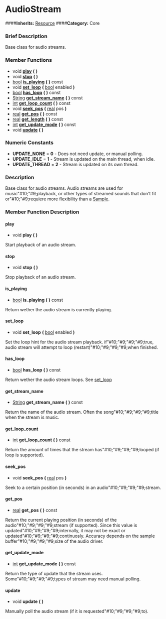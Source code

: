 #  AudioStream  
####**Inherits:** [Resource](class_resource)
####**Category:** Core

###  Brief Description  
Base class for audio streams.

###  Member Functions 
  * void  **[play](#play)**  **(** **)**
  * void  **[stop](#stop)**  **(** **)**
  * [bool](class_bool)  **[is&#95;playing](#is_playing)**  **(** **)** const
  * void  **[set&#95;loop](#set_loop)**  **(** [bool](class_bool) enabled  **)**
  * [bool](class_bool)  **[has&#95;loop](#has_loop)**  **(** **)** const
  * [String](class_string)  **[get&#95;stream&#95;name](#get_stream_name)**  **(** **)** const
  * [int](class_int)  **[get&#95;loop&#95;count](#get_loop_count)**  **(** **)** const
  * void  **[seek&#95;pos](#seek_pos)**  **(** [real](class_real) pos  **)**
  * [real](class_real)  **[get&#95;pos](#get_pos)**  **(** **)** const
  * [real](class_real)  **[get&#95;length](#get_length)**  **(** **)** const
  * [int](class_int)  **[get&#95;update&#95;mode](#get_update_mode)**  **(** **)** const
  * void  **[update](#update)**  **(** **)**

###  Numeric Constants  
  * **UPDATE_NONE** = **0** - Does not need update, or manual polling.
  * **UPDATE_IDLE** = **1** - Stream is updated on the main thread, when idle.
  * **UPDATE_THREAD** = **2** - Stream is updated on its own thread.

###  Description  
Base class for audio streams. Audio streams are used for music"#10;"#9;playback, or other types of streamed sounds that don't fit or"#10;"#9;requiere more flexibility than a [Sample](class_sample).

###  Member Function Description  

#### <a name="play">play</a>
  * void  **play**  **(** **)**

Start playback of an audio stream.

#### <a name="stop">stop</a>
  * void  **stop**  **(** **)**

Stop playback of an audio stream.

#### <a name="is_playing">is_playing</a>
  * [bool](class_bool)  **is&#95;playing**  **(** **)** const

Return wether the audio stream is currently playing.

#### <a name="set_loop">set_loop</a>
  * void  **set&#95;loop**  **(** [bool](class_bool) enabled  **)**

Set the loop hint for the audio stream playback. if"#10;"#9;"#9;"#9;true, audio stream will attempt to loop (restart)"#10;"#9;"#9;"#9;when finished.

#### <a name="has_loop">has_loop</a>
  * [bool](class_bool)  **has&#95;loop**  **(** **)** const

Return wether the audio stream loops. See [set&#95;loop](#set_loop)

#### <a name="get_stream_name">get_stream_name</a>
  * [String](class_string)  **get&#95;stream&#95;name**  **(** **)** const

Return the name of the audio stream. Often the song"#10;"#9;"#9;"#9;title when the stream is music.

#### <a name="get_loop_count">get_loop_count</a>
  * [int](class_int)  **get&#95;loop&#95;count**  **(** **)** const

Return the amount of times that the stream has"#10;"#9;"#9;"#9;looped (if loop is supported).

#### <a name="seek_pos">seek_pos</a>
  * void  **seek&#95;pos**  **(** [real](class_real) pos  **)**

Seek to a certain position (in seconds) in an audio"#10;"#9;"#9;"#9;stream.

#### <a name="get_pos">get_pos</a>
  * [real](class_real)  **get&#95;pos**  **(** **)** const

Return the current playing position (in seconds) of the audio"#10;"#9;"#9;"#9;stream (if supported). Since this value is updated"#10;"#9;"#9;"#9;internally, it may not be exact or updated"#10;"#9;"#9;"#9;continuosly. Accuracy depends on the sample buffer"#10;"#9;"#9;"#9;size of the audio driver.

#### <a name="get_update_mode">get_update_mode</a>
  * [int](class_int)  **get&#95;update&#95;mode**  **(** **)** const

Return the type of update that the stream uses. Some"#10;"#9;"#9;"#9;types of stream may need manual polling.

#### <a name="update">update</a>
  * void  **update**  **(** **)**

Manually poll the audio stream (if it is requested"#10;"#9;"#9;"#9;to).
